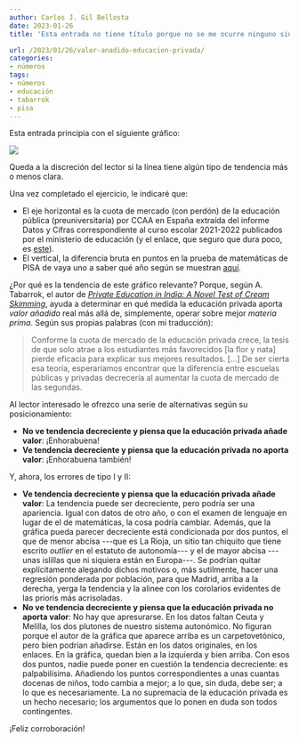 ```yaml
---
author: Carlos J. Gil Bellosta
date: 2023-01-26
title: 'Esta entrada no tiene título porque no se me ocurre ninguno sin "spoilers"'

url: /2023/01/26/valor-anadido-educacion-privada/
categories:
- números
tags:
- números
- educación
- tabarrok
- pisa
---
```


Esta entrada principia con el siguiente gráfico:

![](/wp-uploads/2023/educacion-privada-tabarrok.png#center)

Queda a la discreción del lector si la línea tiene algún tipo de tendencia más o menos clara.

Una vez completado el ejercicio, le indicaré que:

* El eje horizontal es la cuota de mercado (con perdón) de la educación pública (preuniversitaria) por CCAA en España extraída del informe Datos y Cifras correspondiente al curso escolar 2021-2022 publicados por el ministerio de educación (y el enlace, que seguro que dura poco, es [este](https://www.educacionyfp.gob.es/dam/jcr:b9311a59-9e97-45e6-b912-7efe9f3b1f16/datos-y-cifras-2021-2022-espanol.pdf)).
* El vertical, la diferencia bruta en puntos en la prueba de matemáticas de PISA de vaya uno a saber qué año según se muestran [aquí](https://www.eldiario.es/sociedad/colegios-resultados-pisa-descontado-socioeconomico_1_1203968.html).

¿Por qué es la tendencia de este gráfico relevante? Porque, según A. Tabarrok, el autor de [_Private Education in India: A Novel Test of Cream Skimming_](https://marginalrevolution.com/marginalrevolution/2022/10/india-the-largest-experiment-in-private-schooling-in-history.html), ayuda a determinar en qué medida la educación privada aporta _valor añadido_ real más allá de, simplemente, operar sobre mejor _materia prima_. Según sus propias palabras (con mi traducción):

> Conforme la cuota de mercado de la educación privada crece, la tesis de que solo atrae a los estudiantes más favorecidos [la flor y nata] pierde eficacia para explicar sus mejores resultados. [...] De ser cierta esa teoría, esperaríamos encontrar que la diferencia entre escuelas públicas y privadas decrecería al aumentar la cuota de mercado de las segundas.

Al lector interesado le ofrezco una serie de alternativas según su posicionamiento:

- **No ve tendencia decreciente y piensa que la educación privada añade valor**: ¡Enhorabuena!
- **Ve tendencia decreciente y piensa que la educación privada no aporta valor**: ¡Enhorabuena también!

Y, ahora, los errores de tipo I y II:

- **Ve tendencia decreciente y piensa que la educación privada añade valor**: La tendencia puede ser decreciente, pero podría ser una apariencia. Igual con datos de otro año, o con el examen de lenguaje en lugar de el de matemáticas, la cosa podría cambiar. Además, que la gráfica pueda parecer decreciente está condicionada por dos puntos, el que de menor abcisa ---que es La Rioja, un sitio tan chiquito que tiene escrito _outlier_ en el estatuto de autonomía--- y el de mayor abcisa ---unas islillas que ni siquiera están en Europa---. Se podrían quitar explícitamente alegando dichos motivos o, más sutilmente, hacer una regresión ponderada por población, para que Madrid, arriba a la derecha, yerga la tendencia y la alinee con los corolarios evidentes de las prioris más acrisoladas.
- **No ve tendencia decreciente y piensa que la educación privada no aporta valor**: No hay que apresurarse. En los datos faltan Ceuta y Melilla, los dos plutones de nuestro sistema autonómico. No figuran porque el autor de la gráfica que aparece arriba es un carpetovetónico, pero bien podrían añadirse. Están en los datos originales, en los enlaces. En la gráfica, quedan bien a la izquierda y bien arriba. Con esos dos puntos, nadie puede poner en cuestión la tendencia decreciente: es palpabilísima. Añadiendo los puntos correspondientes a unas cuantas docenas de niños, todo cambia a mejor; a lo que, sin duda, debe ser; a lo que es necesariamente. La no supremacía de la educación privada es un hecho necesario; los argumentos que lo ponen en duda son todos contingentes.

¡Feliz corroboración!